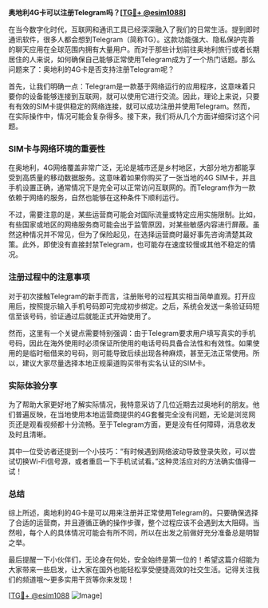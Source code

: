 **奥地利4G卡可以注册Telegram吗？[[TG💪+ @esim1088](https://t.me/s/esim1088)]**

在当今数字化时代，互联网和通讯工具已经深深融入了我们的日常生活。提到即时通讯软件，很多人都会想到Telegram（简称TG）。这款功能强大、隐私保护完善的聊天应用在全球范围内拥有大量用户。而对于那些计划前往奥地利旅行或者长期居住的人来说，如何确保自己能够正常使用Telegram成为了一个热门话题。那么问题来了：奥地利的4G卡是否支持注册Telegram呢？

首先，让我们明确一点：Telegram是一款基于网络运行的应用程序，这意味着只要你的设备能够连接到互联网，就可以使用它进行交流。因此，理论上来说，只要有有效的SIM卡提供稳定的网络连接，就可以成功注册并使用Telegram。然而，在实际操作中，情况可能会复杂得多。接下来，我们将从几个方面详细探讨这个问题。

### SIM卡与网络环境的重要性

在奥地利，4G网络覆盖非常广泛，无论是城市还是乡村地区，大部分地方都能享受到高质量的移动数据服务。这意味着如果你购买了一张当地的4G SIM卡，并且手机设置正确，通常情况下是完全可以正常访问互联网的。而Telegram作为一款依赖于网络的服务，自然也能够在这种条件下顺利运行。

不过，需要注意的是，某些运营商可能会对国际流量或特定应用实施限制。比如，有些国家或地区的网络服务商可能会出于监管原因，对某些敏感内容进行屏蔽。虽然这种情况并不常见，但为了保险起见，在选择运营商时最好事先咨询清楚其政策。此外，即使没有直接封禁Telegram，也可能存在速度较慢或其他不稳定的情况。

### 注册过程中的注意事项

对于初次接触Telegram的新手而言，注册账号的过程其实相当简单直观。打开应用后，按照提示输入手机号码即可完成初步绑定。之后，系统会发送一条验证码短信至该号码，验证通过后就能正式开始使用了。

然而，这里有一个关键点需要特别强调：由于Telegram要求用户填写真实的手机号码，因此在海外使用时必须保证所使用的电话号码具备合法性和有效性。如果使用的是临时租借来的号码，则可能导致后续出现各种麻烦，甚至无法正常使用。所以，建议大家尽量选择本地正规渠道购买带有实名认证的SIM卡。

### 实际体验分享

为了帮助大家更好地了解实际情况，我特意采访了几位近期去过奥地利的朋友。他们普遍反映，在当地使用本地运营商提供的4G套餐完全没有问题，无论是浏览网页还是观看视频都十分流畅。至于Telegram方面，更是没有任何障碍，消息收发及时且清晰。

其中一位受访者还提到一个小技巧：“有时候遇到网络波动导致登录失败，可以尝试切换Wi-Fi信号源，或者重启一下手机试试看。”这种灵活应对的方法确实值得一试！

### 总结

综上所述，奥地利的4G卡是可以用来注册并正常使用Telegram的。只要确保选择了合适的运营商，并且遵循正确的操作步骤，整个过程应该不会遇到太大阻碍。当然啦，每个人的具体情况可能会有所不同，所以在出发之前做好充分准备总是明智之举。

最后提醒一下小伙伴们，无论身在何处，安全始终是第一位的！希望这篇介绍能为大家带来一些启发，让大家在国外也能轻松享受便捷高效的社交生活。记得关注我们的频道哦～更多实用干货等你来发现！

[[TG💪+ @esim1088](https://t.me/s/esim1088) ![Image](https://i.postimg.cc/4NQfJmqS/Snipaste-2025-05-13-00-14-12.png)]